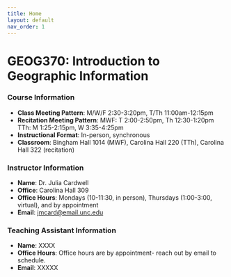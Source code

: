 ```yaml
---
title: Home
layout: default
nav_order: 1
---
```


# GEOG370: Introduction to Geographic Information 

### Course Information
- **Class Meeting Pattern**: M/W/F 2:30-3:20pm, T/Th 11:00am-12:15pm
- **Recitation Meeting Pattern**: MWF: T 2:00-2:50pm, Th 12:30-1:20pm TTh: M 1:25-2:15pm, W 3:35-4:25pm 
- **Instructional Format**: In-person, synchronous
- **Classroom**: Bingham Hall 1014 (MWF), Carolina Hall 220 (TTh),  Carolina Hall 322 (recitation)

### Instructor Information
- **Name**: Dr. Julia Cardwell
- **Office**: Carolina Hall 309
- **Office Hours**: Mondays (10-11:30, in person), Thursdays (1:00-3:00, virtual), and by appointment
- **Email**: jmcard@email.unc.edu

### Teaching Assistant Information
- **Name**: XXXX
- **Office Hours**: Office hours are by appointment- reach out by email to schedule.
- **Email**: XXXXX
  

